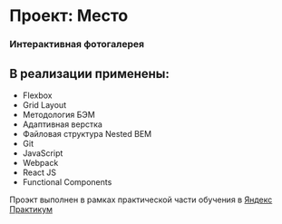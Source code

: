 # Проект: Место

### Интерактивная фотогалерея

## В реализации применены:

* Flexbox
* Grid Layout
* Методология БЭМ
* Адаптивная верстка
* Файловая структура Nested BEM
* Git
* JavaScript 
* Webpack
* React JS
* Functional Components


Проэкт выполнен в рамках практической части обучения в [Яндекс Практикум](https://practicum.yandex.ru/)
